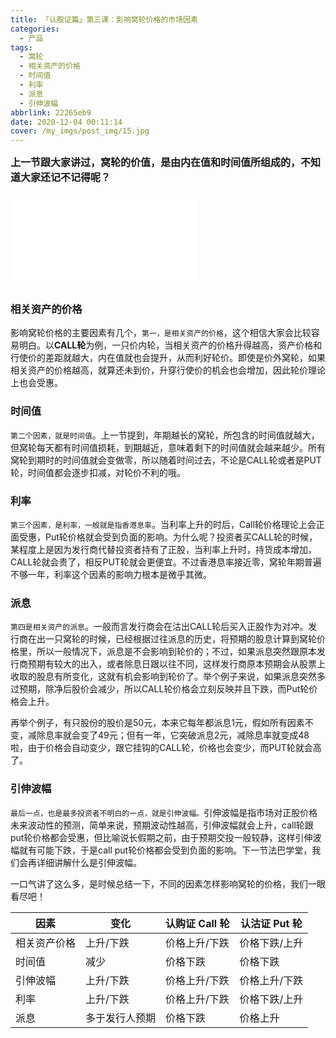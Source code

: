 ```yaml
---
title: 「认股证篇」第三课：影响窝轮价格的市场因素
categories:
  - 产品
tags:
  - 窝轮
  - 相关资产的价格
  - 时间值
  - 利率
  - 派息
  - 引伸波幅
abbrlink: 22265eb9
date: 2020-12-04 00:11:14
cover: /my_imgs/post_img/15.jpg
---
```


<b><font size=3>上一节跟大家讲过，窝轮的价值，是由**内在值**和**时间值**所组成的，不知道大家还记不记得呢？</font></b>

<div class="bilibili">
    <iframe src="//player.bilibili.com/player.html?aid=797797813&bvid=BV1cy4y167VS&cid=258320364&page=1" scrolling="no" border="0" frameborder="no" framespacing="0" allowfullscreen="true"> </iframe>
</div>

### 相关资产的价格

影响窝轮价格的主要因素有几个，`第一，是相关资产的价格`，这个相信大家会比较容易明白。以**CALL轮**为例，一只价内轮，当相关资产的价格升得越高，资产价格和行使价的差距就越大，内在值就也会提升，从而利好轮价。即使是价外窝轮，如果相关资产的价格越高，就算还未到价，升穿行使价的机会也会增加，因此轮价理论上也会受惠。

### 时间值

`第二个因素，就是时间值`。上一节提到，年期越长的窝轮，所包含的时间值就越大，但窝轮每天都有时间值损耗，到期越近，意味着剩下的时间值就会越来越少。所有窝轮到期时的时间值就会变做零，所以随着时间过去，不论是CALL轮或者是PUT轮，时间值都会逐步扣减，对轮价不利的哦。

### 利率

`第三个因素，是利率，一般就是指香港息率`。当利率上升的时后，Call轮价格理论上会正面受惠，Put轮价格就会受到负面的影响。为什么呢？投资者买CALL轮的时候，某程度上是因为发行商代替投资者持有了正股，当利率上升时，持货成本增加，CALL轮就会贵了，相反PUT轮就会更便宜。不过香港息率接近零，窝轮年期普遍不够一年，利率这个因素的影响力根本是微乎其微。

### 派息

`第四是相关资产的派息`。一般而言发行商会在沽出CALL轮后买入正股作为对冲。发行商在出一只窝轮的时候，已经根据过往派息的历史，将预期的股息计算到窝轮价格里，所以一般情况下，派息是不会影响到轮价的；不过，如果派息突然跟原本发行商预期有较大的出入，或者除息日跟以往不同，这样发行商原本预期会从股票上收取的股息有所变化，这就有机会影响到轮价了。举个例子来说，如果派息突然多过预期，除净后股价会减少，所以CALL轮价格会立刻反映并且下跌，而Put轮价格会上升。

再举个例子，有只股份的股价是50元，本来它每年都派息1元，假如所有因素不变，减除息率就会变了49元；但有一年，它突破派息2元，减除息率就变成48啦，由于价格会自动变少，跟它挂钩的CALL轮，价格也会变少，而PUT轮就会高了。

### 引伸波幅

`最后一点，也是最多投资者不明白的一点，就是引伸波幅。`引伸波幅是指市场对正股价格未来波动性的预测，简单来说，预期波动性越高，引伸波幅就会上升，call轮跟put轮价格都会受惠，但比喻说长假期之前，由于预期交投一般较静，这样引伸波幅就有可能下跌，于是call put轮价格都会受到负面的影响。下一节法巴学堂，我们会再详细讲解什么是引伸波幅。

一口气讲了这么多，是时候总结一下，不同的因素怎样影响窝轮的价格，我们一眼看尽吧！

| 因素         | 变化           | 认购证 Call 轮 | 认沽证 Put 轮 |
| ------------ | -------------- | -------------- | ------------- |
| 相关资产价格 | 上升/下跌      | 价格上升/下跌  | 价格下跌/上升 |
| 时间值       | 减少           | 价格下跌       | 价格下跌      |
| 引伸波幅     | 上升/下跌      | 价格上升/下跌  | 价格上升/下跌 |
| 利率         | 上升/下跌      | 价格上升/下跌  | 价格下跌/上升 |
| 派息         | 多于发行人预期 | 价格下跌       | 价格上升      |